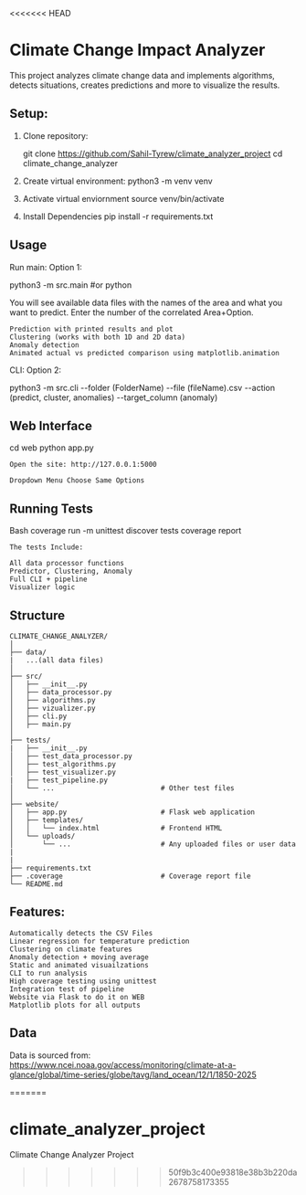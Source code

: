 <<<<<<< HEAD
# Climate Change Impact Analyzer

This project analyzes climate change data and implements algorithms, detects situations, creates predictions and more to visualize the results.


## Setup:

1. Clone repository:
 
    git clone <https://github.com/Sahil-Tyrew/climate_analyzer_project>
    cd climate_change_analyzer

2. Create virtual environment:
    python3 -m venv venv
   
 3. Activate virtual enviornment 
 source venv/bin/activate

4. Install Dependencies 
    pip install -r requirements.txt


## Usage
Run main: 
Option 1:

python3 -m src.main  #or python 

   You will see available data files with the names of the area and what you want to predict.
    Enter the number of the correlated Area+Option.

    Prediction with printed results and plot
    Clustering (works with both 1D and 2D data)
    Anomaly detection
    Animated actual vs predicted comparison using matplotlib.animation

CLI: 
Option 2:

python3 -m src.cli --folder (FolderName) --file (fileName).csv --action (predict, cluster, anomalies) --target_column (anomaly)

## Web Interface 

cd web
python app.py

    Open the site: http://127.0.0.1:5000

    Dropdown Menu Choose Same Options

## Running Tests 

Bash
coverage run -m unittest discover tests
coverage report



    The tests Include:

    All data processor functions
    Predictor, Clustering, Anomaly
    Full CLI + pipeline
    Visualizer logic



## Structure 

    CLIMATE_CHANGE_ANALYZER/
    │
    ├── data/
    |   ...(all data files)
    │
    ├── src/
    │   ├── __init__.py
    │   ├── data_processor.py 
    │   ├── algorithms.py      
    │   ├── vizualizer.py
    │   ├── cli.py
    │   ├── main.py            
    │
    ├── tests/
    |   ├── __init__.py
    │   ├── test_data_processor.py
    │   ├── test_algorithms.py
    │   ├── test_visualizer.py
    |   ├── test_pipeline.py
    │   └── ...                          # Other test files
    │
    ├── website/
    │   ├── app.py                       # Flask web application
    │   ├── templates/
    │   │   └── index.html               # Frontend HTML
    │   └── uploads/
    │       └── ...                      # Any uploaded files or user data
    |
    |
    ├── requirements.txt                 
    ├── .coverage                        # Coverage report file
    └── README.md                        


## Features:

    Automatically detects the CSV Files
    Linear regression for temperature prediction
    Clustering on climate features
    Anomaly detection + moving average
    Static and animated visuailzations
    CLI to run analysis
    High coverage testing using unittest
    Integration test of pipeline
    Website via Flask to do it on WEB
    Matplotlib plots for all outputs

## Data
   Data is sourced from: https://www.ncei.noaa.gov/access/monitoring/climate-at-a-glance/global/time-series/globe/tavg/land_ocean/12/1/1850-2025 


=======
# climate_analyzer_project
Climate Change Analyzer Project
>>>>>>> 50f9b3c400e93818e38b3b220da2678758173355
